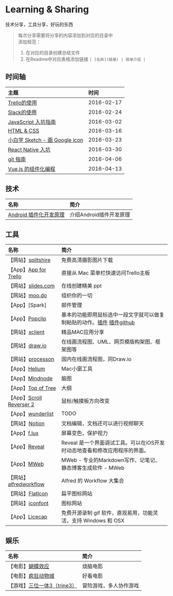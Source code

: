 
# Learning & Sharing
技术分享，工具分享，好玩的东西


> 每次分享需要将分享的内容添加到对应的目录中   
> 添加规范：  
> 1. 在对应的目录创建总结文件   
> 2. 在Readme中对应表格添加链接  `| [名称](链接) | 简单介绍 |`  



## 时间轴

| 主题 | 时间 |
|:--   |:--   |
| [Trello的使用](https://github.com/xitu/Learning-Sharing/blob/master/%E6%AF%8F%E6%9C%9F%E6%80%BB%E7%BB%93/Trello%E4%BD%BF%E7%94%A8.md) | 2016-02-17 |
| [Slack的使用](https://github.com/xitu/Learning-Sharing/blob/master/%E6%AF%8F%E6%9C%9F%E6%80%BB%E7%BB%93/slack%E7%9A%84%E4%BD%BF%E7%94%A8.md) | 2016-02-24 |
| [JavaScript 入坑指南](https://github.com/xitu/Learning-Sharing/blob/master/%E6%AF%8F%E6%9C%9F%E6%80%BB%E7%BB%93/JavaScript%20%E5%85%A5%E5%9D%91%E6%8C%87%E5%8D%97.md) | 2016-03-02 |
| [HTML & CSS](http://xitu.github.io/2016/03/09/html-css/) | 2016-03-16 |
| [小白学 Sketch - 画 Google icon](http://xitu.github.io/2016/03/24/sketch-google-icon/) | 2016-03-23 |
| [React Native 入坑](http://xitu.github.io/2016/03/30/react-native-start/) | 2016-03-30 |
| [git 指南](http://xitu.github.io/2016/04/06/git-start/) | 2016-04-06 |
| [Vue.js 的组件化编程](http://xitu.github.io/2016/04/13/vuejs/) | 2016-04-13 |

## 技术

| 名称 | 简介 |
|:--   |:--   |
|[Android 插件化开发原理](http://weishu.me/2016/02/16/understand-plugin-framework-binder-hook/) | 介绍Android插件开发原理 

## 工具

| 名称 | 简介 |
|:--   |:--   |
|【网站】[splitshire](http://www.splitshire.com/) | 免费高清摄影图片下载 
|【App】[App for Trello](https://itunes.apple.com/au/app/menutab-for-trello/id693021365?mt=12)| 直接从 Mac 菜单栏快速访问Trello主板
|【网站】[slides.com](http://slides.com) | 在线创建精美 ppt
|【网站】[moo.do](http://moo.do/) | 组织你的一切
|【App】[Spark]|邮件管理
|【App】[Popclip]()| 基本的功能即用鼠标选中一段文字就可以做复制粘贴的动作。[插件](http://pilotmoon.com/popclip/extensions/) [插件github](http://pilotmoon.com/popclip/extensions/)
|【网站】[xclient](http://xclient.info/) | 精品MAC应用分享
|【网站】[draw.io](draw.io)| 在线画流程图、UML、网页模版构架图、框架图等
|【网站】[processon](https://www.processon.com/)| 国内在线画流程图，同Draw.io
|【App】[Helium](https://itunes.apple.com/us/app/helium/id1054607607?mt=12)| Mac小窗工具
|【App】[Mindnode](https://mindnode.com/)|脑图
|【App】[Top of Tree](https://itunes.apple.com/jp/app/tree-2/id944654199?ls=1&mt=12)| 大纲
|【App】[Scroll Reverser 2](https://pilotmoon.com/scrollreverser/)| 鼠标/触摸板方向改变
|【App】[wunderlist](https://www.wunderlist.com/blog/)|  TODO
|【网站】[Notion](https://www.notion.so) | 文档编辑，文档还可以进行视频聊天
|【App】[f.lux](https://justgetflux.com/)|  屏幕变色，保护视力
|【App】[Reveal](http://revealapp.com/)|   Reveal 是一个界面调试工具。可以在iOS开发时动态地查看和修改应用程序的界面。
|【App】[MWeb](http://zh.mweb.im/)|  MWeb - 专业的Markdown写作、记笔记、静态博客生成软件 - MWeb
|【网站】[alfredworkflow](http://alfredworkflow.com/)|  Alfred 的 Workflow 大集合
|【网站】[FlatIcon](http://www.flaticon.com/)|  扁平图标网站
|【网站】[iconfont](http://iconfont.cn/)| 图标网站
|【App】[Licecap](http://www.cockos.com/licecap/)| 免费开源录制 gif 软件，直观易用，功能灵活，支持 Windows 和 OSX 



## 娱乐

| 名称 | 简介 |
|:--   |:--   |
|【电影】[蝴蝶效应](http://movie.douban.com/subject/1292343/) | 烧脑电影
|【电影】[疯狂动物城](https://movie.douban.com/subject/25662329/) | 好看电影
|【游戏】[三位一体3（trine3）](http://www.gamersky.com/z/trine3/) | 冒险游戏，多人协作游戏








